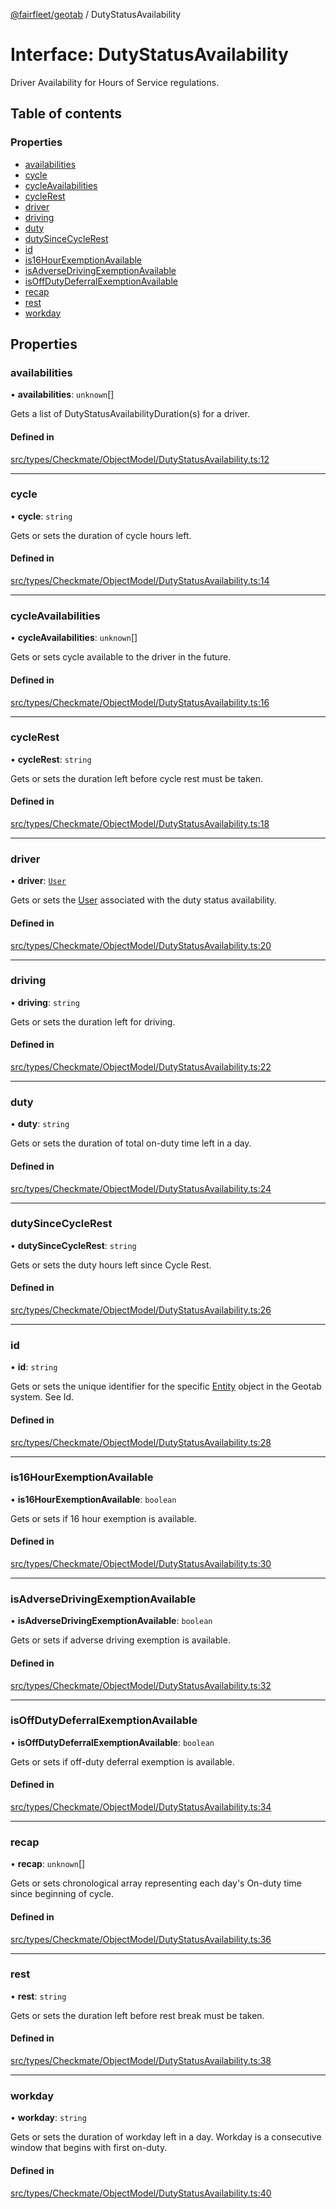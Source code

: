 [@fairfleet/geotab](../README.md) / DutyStatusAvailability

# Interface: DutyStatusAvailability

Driver Availability for Hours of Service regulations.

## Table of contents

### Properties

- [availabilities](DutyStatusAvailability.md#availabilities)
- [cycle](DutyStatusAvailability.md#cycle)
- [cycleAvailabilities](DutyStatusAvailability.md#cycleavailabilities)
- [cycleRest](DutyStatusAvailability.md#cyclerest)
- [driver](DutyStatusAvailability.md#driver)
- [driving](DutyStatusAvailability.md#driving)
- [duty](DutyStatusAvailability.md#duty)
- [dutySinceCycleRest](DutyStatusAvailability.md#dutysincecyclerest)
- [id](DutyStatusAvailability.md#id)
- [is16HourExemptionAvailable](DutyStatusAvailability.md#is16hourexemptionavailable)
- [isAdverseDrivingExemptionAvailable](DutyStatusAvailability.md#isadversedrivingexemptionavailable)
- [isOffDutyDeferralExemptionAvailable](DutyStatusAvailability.md#isoffdutydeferralexemptionavailable)
- [recap](DutyStatusAvailability.md#recap)
- [rest](DutyStatusAvailability.md#rest)
- [workday](DutyStatusAvailability.md#workday)

## Properties

### availabilities

• **availabilities**: `unknown`[]

Gets a list of DutyStatusAvailabilityDuration(s) for a driver.

#### Defined in

[src/types/Checkmate/ObjectModel/DutyStatusAvailability.ts:12](https://github.com/fairfleet/geotab/blob/d57d931/src/types/Checkmate/ObjectModel/DutyStatusAvailability.ts#L12)

___

### cycle

• **cycle**: `string`

Gets or sets the duration of cycle hours left.

#### Defined in

[src/types/Checkmate/ObjectModel/DutyStatusAvailability.ts:14](https://github.com/fairfleet/geotab/blob/d57d931/src/types/Checkmate/ObjectModel/DutyStatusAvailability.ts#L14)

___

### cycleAvailabilities

• **cycleAvailabilities**: `unknown`[]

Gets or sets cycle available to the driver in the future.

#### Defined in

[src/types/Checkmate/ObjectModel/DutyStatusAvailability.ts:16](https://github.com/fairfleet/geotab/blob/d57d931/src/types/Checkmate/ObjectModel/DutyStatusAvailability.ts#L16)

___

### cycleRest

• **cycleRest**: `string`

Gets or sets the duration left before cycle rest must be taken.

#### Defined in

[src/types/Checkmate/ObjectModel/DutyStatusAvailability.ts:18](https://github.com/fairfleet/geotab/blob/d57d931/src/types/Checkmate/ObjectModel/DutyStatusAvailability.ts#L18)

___

### driver

• **driver**: [`User`](User.md)

Gets or sets the [User](User.md) associated with the duty status availability.

#### Defined in

[src/types/Checkmate/ObjectModel/DutyStatusAvailability.ts:20](https://github.com/fairfleet/geotab/blob/d57d931/src/types/Checkmate/ObjectModel/DutyStatusAvailability.ts#L20)

___

### driving

• **driving**: `string`

Gets or sets the duration left for driving.

#### Defined in

[src/types/Checkmate/ObjectModel/DutyStatusAvailability.ts:22](https://github.com/fairfleet/geotab/blob/d57d931/src/types/Checkmate/ObjectModel/DutyStatusAvailability.ts#L22)

___

### duty

• **duty**: `string`

Gets or sets the duration of total on-duty time left in a day.

#### Defined in

[src/types/Checkmate/ObjectModel/DutyStatusAvailability.ts:24](https://github.com/fairfleet/geotab/blob/d57d931/src/types/Checkmate/ObjectModel/DutyStatusAvailability.ts#L24)

___

### dutySinceCycleRest

• **dutySinceCycleRest**: `string`

Gets or sets the duty hours left since Cycle Rest.

#### Defined in

[src/types/Checkmate/ObjectModel/DutyStatusAvailability.ts:26](https://github.com/fairfleet/geotab/blob/d57d931/src/types/Checkmate/ObjectModel/DutyStatusAvailability.ts#L26)

___

### id

• **id**: `string`

Gets or sets the unique identifier for the specific [Entity](Entity.md) object in the Geotab system. See Id.

#### Defined in

[src/types/Checkmate/ObjectModel/DutyStatusAvailability.ts:28](https://github.com/fairfleet/geotab/blob/d57d931/src/types/Checkmate/ObjectModel/DutyStatusAvailability.ts#L28)

___

### is16HourExemptionAvailable

• **is16HourExemptionAvailable**: `boolean`

Gets or sets if 16 hour exemption is available.

#### Defined in

[src/types/Checkmate/ObjectModel/DutyStatusAvailability.ts:30](https://github.com/fairfleet/geotab/blob/d57d931/src/types/Checkmate/ObjectModel/DutyStatusAvailability.ts#L30)

___

### isAdverseDrivingExemptionAvailable

• **isAdverseDrivingExemptionAvailable**: `boolean`

Gets or sets if adverse driving exemption is available.

#### Defined in

[src/types/Checkmate/ObjectModel/DutyStatusAvailability.ts:32](https://github.com/fairfleet/geotab/blob/d57d931/src/types/Checkmate/ObjectModel/DutyStatusAvailability.ts#L32)

___

### isOffDutyDeferralExemptionAvailable

• **isOffDutyDeferralExemptionAvailable**: `boolean`

Gets or sets if off-duty deferral exemption is available.

#### Defined in

[src/types/Checkmate/ObjectModel/DutyStatusAvailability.ts:34](https://github.com/fairfleet/geotab/blob/d57d931/src/types/Checkmate/ObjectModel/DutyStatusAvailability.ts#L34)

___

### recap

• **recap**: `unknown`[]

Gets or sets chronological array representing each day's On-duty time since beginning of cycle.

#### Defined in

[src/types/Checkmate/ObjectModel/DutyStatusAvailability.ts:36](https://github.com/fairfleet/geotab/blob/d57d931/src/types/Checkmate/ObjectModel/DutyStatusAvailability.ts#L36)

___

### rest

• **rest**: `string`

Gets or sets the duration left before rest break must be taken.

#### Defined in

[src/types/Checkmate/ObjectModel/DutyStatusAvailability.ts:38](https://github.com/fairfleet/geotab/blob/d57d931/src/types/Checkmate/ObjectModel/DutyStatusAvailability.ts#L38)

___

### workday

• **workday**: `string`

Gets or sets the duration of workday left in a day. Workday is a consecutive window that begins with first on-duty.

#### Defined in

[src/types/Checkmate/ObjectModel/DutyStatusAvailability.ts:40](https://github.com/fairfleet/geotab/blob/d57d931/src/types/Checkmate/ObjectModel/DutyStatusAvailability.ts#L40)

